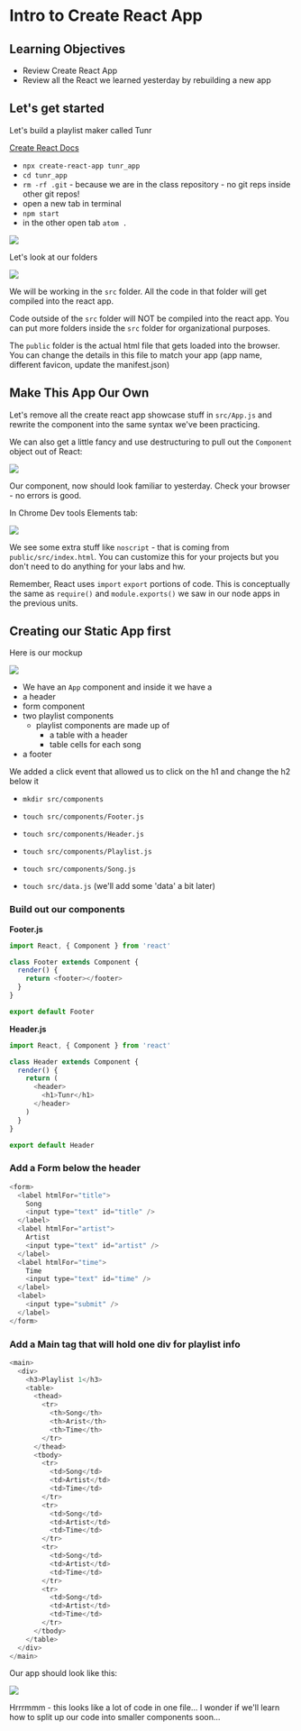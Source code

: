 # Intro to Create React App

## Learning Objectives

- Review Create React App
- Review all the React we learned yesterday by rebuilding a new app

## Let's get started

Let's build a playlist maker called Tunr

[Create React Docs](https://github.com/facebook/create-react-app)

- `npx create-react-app tunr_app`
- `cd tunr_app`
- `rm -rf .git` - because we are in the class repository - no git reps inside other git repos!
- open a new tab in terminal
- `npm start`
- in the other open tab `atom .`

![](https://i.imgur.com/AlBJBso.png)

Let's look at our folders

![](https://i.imgur.com/ovMXd4n.png)

We will be working in the `src` folder. All the code in that folder will get compiled into the react app.

Code outside of the `src` folder will NOT be compiled into the react app. You can put more folders inside the `src` folder for organizational purposes.

The `public` folder is the actual html file that gets loaded into the browser. You can change the details in this file to match your app (app name, different favicon, update the manifest.json)

## Make This App Our Own

Let's remove all the create react app showcase stuff in `src/App.js` and rewrite the component into the same syntax we've been practicing.

We can also get a little fancy and use destructuring to pull out the `Component` object out of React:

![](https://i.imgur.com/KNtrHNd.png)

Our component, now should look familiar to yesterday. Check your browser - no errors is good.

In Chrome Dev tools Elements tab:

![](https://i.imgur.com/zLIKAkH.png)

We see some extra stuff like `noscript` - that is coming from `public/src/index.html`. You can customize this for your projects but you don't need to do anything for your labs and hw.

Remember, React uses `import` `export` portions of code. This is conceptually the same as `require()` and `module.exports()` we saw in our node apps in the previous units.

## Creating our Static App first

Here is our mockup

![](https://i.imgur.com/mjp850l.png)

- We have an `App` component and inside it we have a
- a header
- form component
- two playlist components
  - playlist components are made up of
    - a table with a header
    - table cells for each song
- a footer

We added a click event that allowed us to click on the h1 and change the h2 below it

- `mkdir src/components`
- `touch src/components/Footer.js`
- `touch src/components/Header.js`
- `touch src/components/Playlist.js`
- `touch src/components/Song.js`

- `touch src/data.js` (we'll add some 'data' a bit later)

### Build out our components

**Footer.js**

```js
import React, { Component } from 'react'

class Footer extends Component {
  render() {
    return <footer></footer>
  }
}

export default Footer
```

**Header.js**

```js
import React, { Component } from 'react'

class Header extends Component {
  render() {
    return (
      <header>
        <h1>Tunr</h1>
      </header>
    )
  }
}

export default Header
```

### Add a Form below the header

```js
<form>
  <label htmlFor="title">
    Song
    <input type="text" id="title" />
  </label>
  <label htmlFor="artist">
    Artist
    <input type="text" id="artist" />
  </label>
  <label htmlFor="time">
    Time
    <input type="text" id="time" />
  </label>
  <label>
    <input type="submit" />
  </label>
</form>
```

### Add a Main tag that will hold one div for playlist info

```js
<main>
  <div>
    <h3>Playlist 1</h3>
    <table>
      <thead>
        <tr>
          <th>Song</th>
          <th>Arist</th>
          <th>Time</th>
        </tr>
      </thead>
      <tbody>
        <tr>
          <td>Song</td>
          <td>Artist</td>
          <td>Time</td>
        </tr>
        <tr>
          <td>Song</td>
          <td>Artist</td>
          <td>Time</td>
        </tr>
        <tr>
          <td>Song</td>
          <td>Artist</td>
          <td>Time</td>
        </tr>
        <tr>
          <td>Song</td>
          <td>Artist</td>
          <td>Time</td>
        </tr>
      </tbody>
    </table>
  </div>
</main>
```

Our app should look like this:

![](https://i.imgur.com/ydz1AnP.png)

Hrrrmmm - this looks like a lot of code in one file... I wonder if we'll learn how to split up our code into smaller components soon...
